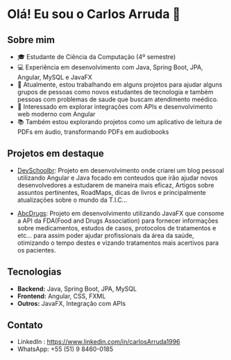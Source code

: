 # Olá! Eu sou o Carlos Arruda 👋

## Sobre mim
- 🎓 Estudante de Ciência da Computação (4º semestre)
- 💻 Experiência em desenvolvimento com Java, Spring Boot, JPA, Angular, MySQL e JavaFX
- 🌱 Atualmente, estou trabalhando em alguns projetos para ajudar alguns grupos de pessoas como novos estudantes de tecnologia e também pessoas com problemas de saude que buscam atendimento meédico.
- 🚀 Interessado em explorar integrações com APIs e desenvolvimento web moderno com Angular
- 📚 Também estou explorando projetos como um aplicativo de leitura de PDFs em áudio, transformando PDFs em audiobooks

## Projetos em destaque
- [DevSchoolbr](https://github.com/carlosArruda1996/myBlog): Projeto em desenvolvimento onde criarei um blog pessoal utilizando Angular e Java focado em conteudos
que irão ajudar novos desenvolvedores a estudarem de maneira mais eficaz, Artigos sobre assuntos pertinentes, RoadMaps, dicas de livros e principalmente atualizações sobre o mundo da T.I.C...

- [AbcDrugs](https://github.com/carlosArruda1996/AbcDrugs): Projeto em desenvolvimento utilizando JavaFX que consome a API da FDA(Food and Drugs Association) para fornecer informações sobre medicamentos, estudos de casos, protocolos de tratamentos e etc... para assim poder ajudar profissionais da área da saúde, otimizando o tempo destes e vizando tratamentos mais acertivos para os pacientes.

## Tecnologias
- **Backend:** Java, Spring Boot, JPA, MySQL
- **Frontend:** Angular, CSS, FXML
- **Outros:** JavaFX, Integração com APIs

## Contato
- LinkedIn : https://www.linkedin.com/in/carlosArruda1996
- WhatsApp: +55 (51) 9 8460-0185
